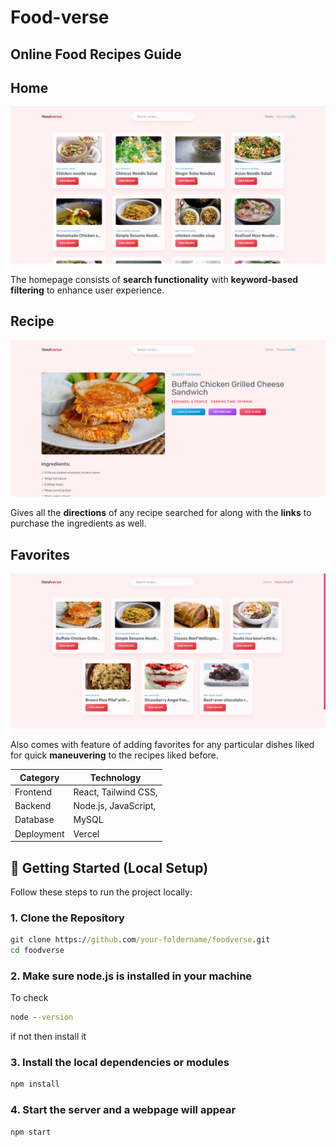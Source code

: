 # Food-verse

## Online Food Recipes Guide

## Home
![Home](https://raw.githubusercontent.com/RealSATVIS/Foodverse/refs/heads/master/shots/Home.JPG)


The homepage consists of **search functionality** with **keyword-based filtering** to enhance user experience.

## Recipe
![Recipe](https://raw.githubusercontent.com/RealSATVIS/Foodverse/refs/heads/master/shots/Recipe.JPG)


Gives all the **directions** of any recipe searched for along with the **links** to purchase the ingredients as well. 


## Favorites
![Favorites](https://raw.githubusercontent.com/RealSATVIS/Foodverse/refs/heads/master/shots/Fav.JPG)


Also comes with  feature of adding favorites for any particular dishes liked for quick **maneuvering** to the recipes liked before.


| Category          | Technology                                |
|-------------------|-------------------------------------------|
| Frontend          | React, Tailwind CSS,                      |
| Backend           | Node.js, JavaScript,                      |
| Database          | MySQL                                     |
| Deployment        | Vercel                                    | 


## 🚀 Getting Started (Local Setup)

Follow these steps to run the project locally:

### 1. Clone the Repository

```cmd
git clone https://github.com/your-foldername/foodverse.git
cd foodverse
```

### 2. Make sure node.js is installed in your machine
To check
```cmd
node --version
```
if not then install it 

### 3. Install the local dependencies or modules

```cmd
npm install
```
### 4. Start the server and a webpage will appear

```cmd
npm start
```
